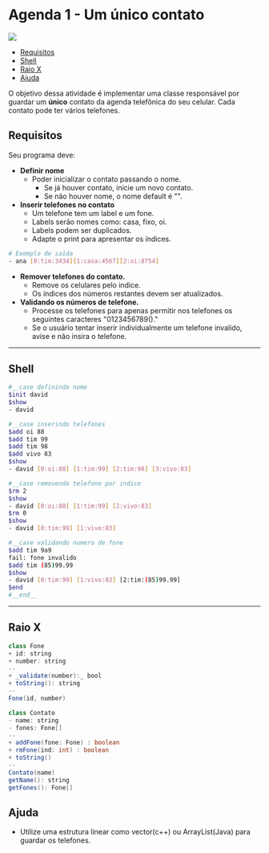 # Agenda 1 - Um único contato
![](figura.png)

<!--TOC_BEGIN-->
- [Requisitos](#requisitos)
- [Shell](#shell)
- [Raio X](#raio-x)
- [Ajuda](#ajuda)

<!--TOC_END-->


O objetivo dessa atividade é implementar uma classe responsável por guardar um **único** contato da agenda telefônica do seu celular. Cada contato pode ter vários telefones.

## Requisitos
Seu programa deve:

- **Definir nome**
    - Poder inicializar o contato passando o nome.
        - Se já houver contato, inicie um novo contato.
        - Se não houver nome, o nome default é "".
- **Inserir telefones no contato** 
    - Um telefone tem um label e um fone.
    - Labels serão nomes como: casa, fixo, oi.
    - Labels podem ser duplicados.
    - Adapte o print para apresentar os índices.
```sh
# Exemplo de saída
- ana [0:tim:3434][1:casa:4567][2:oi:8754]
```

- **Remover telefones do contato.**    
    - Remove os celulares pelo indice.
    - Os índices dos números restantes devem ser atualizados.
- **Validando os números de telefone.**
    - Processe os telefones para apenas permitir nos telefones os seguintes caracteres "0123456789()."
    - Se o usuário tentar inserir individualmente um telefone invalido, avise e não insira o telefone.

***
## Shell

```bash
#__case definindo nome
$init david
$show
- david

#__case inserindo telefones
$add oi 88
$add tim 99
$add tim 98
$add vivo 83
$show
- david [0:oi:88] [1:tim:99] [2:tim:98] [3:vivo:83]

#__case removendo telefone por indice
$rm 2
$show
- david [0:oi:88] [1:tim:99] [2:vivo:83]
$rm 0
$show
- david [0:tim:99] [1:vivo:83]

#__case validando numero de fone
$add tim 9a9
fail: fone invalido
$add tim (85)99.99
$show
- david [0:tim:99] [1:vivo:83] [2:tim:(85)99.99]
$end
#__end__
```

***
## Raio X

```java
class Fone
+ id: string
+ number: string
--
+ _validate(number):_ bool
+ toString(): string
--
Fone(id, number)

class Contato
- name: string
- fones: Fone[]
--
+ addFone(fone: Fone) : boolean
+ rmFone(ind: int) : boolean
+ toString()
--
Contato(name)
getName(): string
getFones(): Fone[]
````

## Ajuda
- Utilize uma estrutura linear como vector(c++) ou ArrayList(Java) para guardar os telefones.